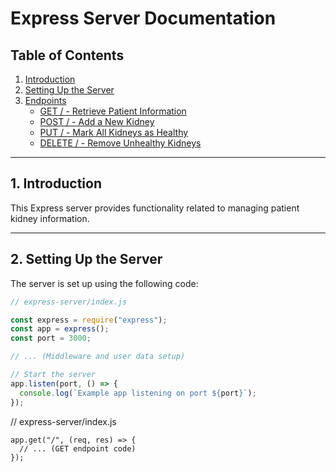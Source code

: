# Express Server Documentation

## Table of Contents

1. [Introduction](#introduction)
2. [Setting Up the Server](#setup)
3. [Endpoints](#endpoints)
   - [GET / - Retrieve Patient Information](#get-endpoint)
   - [POST / - Add a New Kidney](#post-endpoint)
   - [PUT / - Mark All Kidneys as Healthy](#put-endpoint)
   - [DELETE / - Remove Unhealthy Kidneys](#delete-endpoint)

---

## 1. Introduction <a name="introduction"></a>

This Express server provides functionality related to managing patient kidney information.

---

## 2. Setting Up the Server <a name="setup"></a>

The server is set up using the following code:

```javascript
// express-server/index.js

const express = require("express");
const app = express();
const port = 3000;

// ... (Middleware and user data setup)

// Start the server
app.listen(port, () => {
  console.log(`Example app listening on port ${port}`);
});
```

// express-server/index.js

```
app.get("/", (req, res) => {
  // ... (GET endpoint code)
});
```
